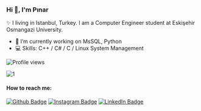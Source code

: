 ### Hi 👋, I'm Pınar

✨ I living in Istanbul, Turkey. I am a Computer Engineer student at Eskişehir Osmangazi University.

- 🌱 I’m currently working on MsSQL, Python
- 💻 Skills: C++ / C# / C / Linux System Management

![Profile views](https://gpvc.arturio.dev/pinarkizilarslan)

![1](https://github-readme-stats.vercel.app/api/top-langs/?username=pinarkizilarslan&theme=blue-white)

#### How to reach me:
[![Github Badge](https://img.shields.io/badge/-Github-000?style=quare&labelColor=000&logo=Github&logoColor=white&link=link)](https://github.com/pinarkizilarslan) 
[![Instagram Badge](https://img.shields.io/badge/-Instagram-C13584?style=flat-quare&labelColor=000&logo=instagram&logoColor=white&link=link)](https://www.instagram.com/pinarkzlrsln/) 
[![LinkedIn Badge](https://img.shields.io/badge/-LinkedIn-C13584?style=quare&labelColor=000&logo=LinkedIn&logoColor=white&link=link)](https://www.linkedin.com/in/p%C4%B1nar-k%C4%B1z%C4%B1larslan/)

